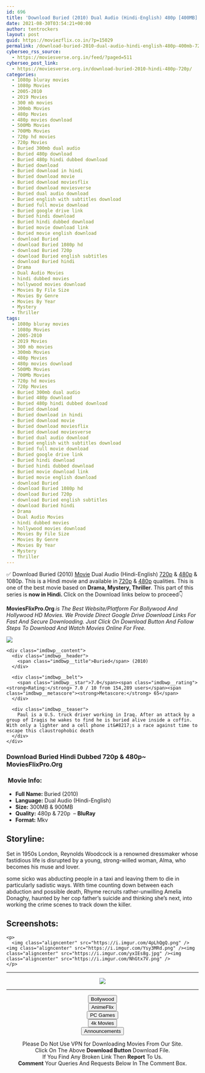 ```yaml
---
id: 696
title: 'Download Buried (2010) Dual Audio (Hindi-English) 480p [400MB] || 720p [900MB]'
date: 2021-08-30T03:54:21+00:00
author: tentrockers
layout: post
guid: https://moviezflix.co.in/?p=15029
permalink: /download-buried-2010-dual-audio-hindi-english-480p-400mb-720p-900mb/
cyberseo_rss_source:
  - https://moviesverse.org.in/feed/?paged=511
cyberseo_post_link:
  - https://moviesverse.org.in/download-buried-2010-hindi-480p-720p/
categories:
  - 1080p bluray movies
  - 1080p Movies
  - 2005-2010
  - 2019 Movies
  - 300 mb movies
  - 300mb Movies
  - 480p Movies
  - 480p movies download
  - 500Mb Movies
  - 700Mb Movies
  - 720p hd movies
  - 720p Movies
  - Buried 300mb dual audio
  - Buried 480p download
  - Buried 480p hindi dubbed download
  - Buried download
  - Buried download in hindi
  - Buried download movie
  - Buried download moviesflix
  - Buried download moviesverse
  - Buried dual audio download
  - Buried english with subtitles download
  - Buried full movie download
  - Buried google drive link
  - Buried hindi download
  - Buried hindi dubbed download
  - Buried movie download link
  - Buried movie english download
  - download Buried
  - download Buried 1080p hd
  - download Buried 720p
  - download Buried english subtitles
  - download Buried hindi
  - Drama
  - Dual Audio Movies
  - hindi dubbed movies
  - hollywood movies download
  - Movies By File Size
  - Movies By Genre
  - Movies By Year
  - Mystery
  - Thriller
tags:
  - 1080p bluray movies
  - 1080p Movies
  - 2005-2010
  - 2019 Movies
  - 300 mb movies
  - 300mb Movies
  - 480p Movies
  - 480p movies download
  - 500Mb Movies
  - 700Mb Movies
  - 720p hd movies
  - 720p Movies
  - Buried 300mb dual audio
  - Buried 480p download
  - Buried 480p hindi dubbed download
  - Buried download
  - Buried download in hindi
  - Buried download movie
  - Buried download moviesflix
  - Buried download moviesverse
  - Buried dual audio download
  - Buried english with subtitles download
  - Buried full movie download
  - Buried google drive link
  - Buried hindi download
  - Buried hindi dubbed download
  - Buried movie download link
  - Buried movie english download
  - download Buried
  - download Buried 1080p hd
  - download Buried 720p
  - download Buried english subtitles
  - download Buried hindi
  - Drama
  - Dual Audio Movies
  - hindi dubbed movies
  - hollywood movies download
  - Movies By File Size
  - Movies By Genre
  - Movies By Year
  - Mystery
  - Thriller
---
```

<div class="thecontent clearfix">
  <p>
    ✅ Download Buried (2010) <a href="https://moviesverse.org.in/category/movies/" data-wpel-link="internal">Movie</a> Dual Audio (Hindi-English) <a href="https://moviesverse.org.in/720p-movies/" data-wpel-link="internal">720p</a>&nbsp;&&nbsp;<a href="https://moviesverse.org.in/480p-movies/" data-wpel-link="internal">480p</a> & 1080p. This is a Hindi movie and available in <a href="https://moviesverse.org.in/720p-movies/" data-wpel-link="internal">720p</a>&nbsp;&&nbsp;<a href="https://moviesverse.org.in/480p-movies/" data-wpel-link="internal">480p</a> qualities. This is one of the best movie based on <strong>Drama, Mystery, Thriller</strong>. This part of this series is <strong>now in <span>Hindi. </span></strong><span>Click on the Download links below to proceed👇</span>
  </p>
  
  <p>
    <strong><span>MoviesFlixPro.Org&nbsp;</span></strong><em>is The Best Website/Platform For Bollywood And Hollywood HD Movies. We Provide Direct Google Drive Download Links For Fast And Secure Downloading. Just Click On Download Button And Follow Steps To&nbsp;Download And Watch Movies Online For Free.</em>
  </p>
  
  <div class="imdbwp imdbwp--movie dark">
    <div class="imdbwp__thumb">
      <a class="imdbwp__link" target="_blank" title="Buried" href="https://www.imdb.com/title/tt1462758/" rel="nofollow external noopener noreferrer" data-wpel-link="external"><img class="imdbwp__img" src="https://m.media-amazon.com/images/M/MV5BZTRmZmIxMDktZjVmMS00NmFiLWExNmMtMzg0MTIyZDYwNWZjXkEyXkFqcGdeQXVyNTIzOTk5ODM@._V1_SX300.jpg" /></a>
    </div>
    
    <div class="imdbwp__content">
      <div class="imdbwp__header">
        <span class="imdbwp__title">Buried</span> (2010)
      </div>
      
      <div class="imdbwp__belt">
        <span class="imdbwp__star">7.0</span><span class="imdbwp__rating"><strong>Rating:</strong> 7.0 / 10 from 154,289 users</span><span class="imdbwp__metascore"><strong>Metascore:</strong> 65</span>
      </div>
      
      <div class="imdbwp__teaser">
        Paul is a U.S. truck driver working in Iraq. After an attack by a group of Iraqis he wakes to find he is buried alive inside a coffin. With only a lighter and a cell phone it&#8217;s a race against time to escape this claustrophobic death
      </div>
    </div>
  </div>
  
  <h3>
    <span>Download Buried Hindi Dubbed 720p & 480p~ MoviesFlixPro.Org</span>
  </h3>
  
  <h3>
    <span>&nbsp;Movie Info:&nbsp;</span>
  </h3>
  
  <ul>
    <li>
      <strong>Full Name: </strong>Buried (2010)
    </li>
    <li>
      <strong>Language:</strong> Dual Audio (Hindi-English)
    </li>
    <li>
      <strong>Size:</strong> 300MB & 900MB
    </li>
    <li>
      <strong>Quality:</strong> 480p & 720p&nbsp; – <span><strong>BluRay</strong></span>
    </li>
    <li>
      <strong>Format:</strong>&nbsp;Mkv
    </li>
  </ul>
  
  <h2>
    <span>Storyline:</span>
  </h2>
  
  <p>
    Set in 1950s London, Reynolds Woodcock is a renowned dressmaker whose fastidious life is disrupted by a young, strong-willed woman, Alma, who becomes his muse and lover.
  </p>
  
  <div>
    some sicko was abducting people in a taxi and leaving them to die in particularly sadistic ways. With time counting down between each abduction and possible death, Rhyme recruits rather-unwilling Amelia Donaghy, haunted by her cop father’s suicide and thinking she’s next, into working the crime scenes to track down the killer.
  </div>
  
  <div class="summary_text">
    <h2>
      <span>Screenshots:</span>
    </h2>
    
    <p>
      <img class="aligncenter" src="https://i.imgur.com/4pLhQgQ.png" /><img class="aligncenter" src="https://i.imgur.com/Ysy3MRd.png" /><img class="aligncenter" src="https://i.imgur.com/yxIEs8g.jpg" /><img class="aligncenter" src="https://i.imgur.com/NhGtx7V.png" />
    </p>
  </div>
</div>

<center>
  </p> 
  
  <hr />
  
  <p>
    <a href="http://gdrivepro.xyz/join.php" data-wpel-link="external" target="_blank" rel="nofollow external noopener noreferrer"><img src="https://i.imgur.com/FhMdWdW.png" /></a>
  </p>
  
  <hr />
  
  <p>
    <a href="https://dogemovies.xyz" target="_blank" data-wpel-link="external" rel="nofollow external noopener noreferrer"><button class="button button5">Bollywood</button></a><br /> <a href="https://animeflix.in" target="_blank" data-wpel-link="external" rel="nofollow external noopener noreferrer"><button class="button button5">AnimeFlix</button></a><br /> <a href="https://gamesflix.net/" target="_blank" data-wpel-link="external" rel="nofollow external noopener noreferrer"><button class="button button5">PC Games</button></a><br /> <a href="https://uhdmovies.in" target="_blank" data-wpel-link="external" rel="nofollow external noopener noreferrer"><button class="button button5">4k Movies</button></a><br /> <a href="https://moviesverse.org.in/announcements/" target="_blank" data-wpel-link="internal" rel="noopener"><button class="button button5">Announcements</button></a>
  </p>
  
  <div class="alert alert-danger">
    Please Do Not Use VPN for Downloading Movies From Our Site.
  </div>
  
  <div class="alert alert-success">
    Click On The Above <strong>Download Button</strong> Download File.
  </div>
  
  <div class="alert alert-warning">
    If You Find Any Broken Link Then <strong>Report</strong> To Us.
  </div>
  
  <div class="alert alert-info">
    <strong>Comment</strong> Your Queries And Requests Below In The Comment Box.
  </div>
  
  <p>
    </center>
  </p>
